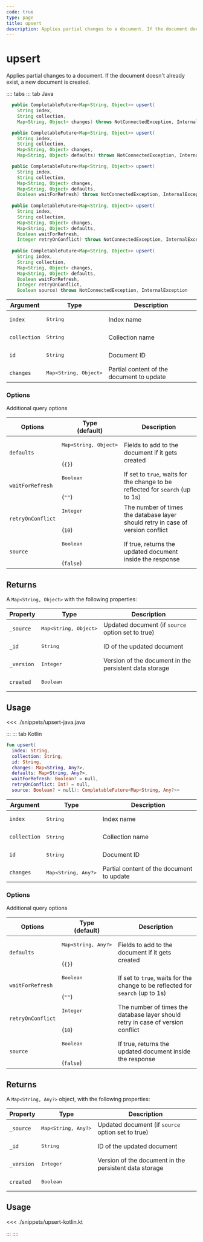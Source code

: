 ```yaml
---
code: true
type: page
title: upsert
description: Applies partial changes to a document. If the document doesn't already exist, a new document is created.
---
```


# upsert

<SinceBadge version="Kuzzle 2.8.0"/>
<SinceBadge version="1.2.1" />

Applies partial changes to a document. If the document doesn't already exist, a new document is created.

:::: tabs
::: tab Java

```java
  public CompletableFuture<Map<String, Object>> upsert(
    String index,
    String collection,
    Map<String, Object> changes) throws NotConnectedException, InternalException

  public CompletableFuture<Map<String, Object>> upsert(
    String index,
    String collection,
    Map<String, Object> changes,
    Map<String, Object> defaults) throws NotConnectedException, InternalException

  public CompletableFuture<Map<String, Object>> upsert(
    String index,
    String collection,
    Map<String, Object> changes,
    Map<String, Object> defaults,
    Boolean waitForRefresh) throws NotConnectedException, InternalException
  
  public CompletableFuture<Map<String, Object>> upsert(
    String index,
    String collection,
    Map<String, Object> changes,
    Map<String, Object> defaults,
    Boolean waitForRefresh,
    Integer retryOnConflict) throws NotConnectedException, InternalException
  
  public CompletableFuture<Map<String, Object>> upsert(
    String index,
    String collection,
    Map<String, Object> changes,
    Map<String, Object> defaults,
    Boolean waitForRefresh,
    Integer retryOnConflict,
    Boolean source) throws NotConnectedException, InternalException
```

| Argument     | Type              | Description                               |
| ------------ | ----------------- | ----------------------------------------- |
| `index`      | <pre>String</pre> | Index name                                |
| `collection` | <pre>String</pre> | Collection name                           |
| `id`         | <pre>String</pre> | Document ID                               |
| `changes`       | <pre>Map<String, Object></pre> | Partial content of the document to update |

### Options

Additional query options

| Options           | Type<br/>(default)              | Description                                                                        |
| ----------------- | ------------------------------- | ---------------------------------------------------------------------------------- |
| `defaults` | <pre>Map<String, Object></pre><br/>(`{}`)        | Fields to add to the document if it gets created    |
| `waitForRefresh`         | <pre>Boolean</pre><br/>(`""`)    | If set to `true`, waits for the change to be reflected for `search` (up to 1s) |
| `retryOnConflict` | <pre>Integer</pre><br/>(`10`)        | The number of times the database layer should retry in case of version conflict    |
| `source`          | <pre>Boolean</pre><br/>(`false`)| If true, returns the updated document inside the response


## Returns

A `Map<String, Object>` with the following properties:

| Property     | Type                                         | Description                      |
|------------- |--------------------------------------------- |--------------------------------- |
| `_source`    | <pre>Map<String, Object></pre> | Updated document (if `source` option set to true)  |
| `_id`        | <pre>String</pre>                            | ID of the updated document                   |
| `_version`   | <pre>Integer</pre>                           | Version of the document in the persistent data storage |
| `created`     | <pre>Boolean</pre>    

## Usage

<<< ./snippets/upsert-java.java

:::
::: tab Kotlin

```kotlin
fun upsert(
  index: String,
  collection: String,
  id: String,
  changes: Map<String, Any?>,
  defaults: Map<String, Any?>,
  waitForRefresh: Boolean? = null,
  retryOnConflict: Int? = null,
  source: Boolean? = null): CompletableFuture<Map<String, Any?>>
```

| Argument     | Type              | Description                               |
| ------------ | ----------------- | ----------------------------------------- |
| `index`      | <pre>String</pre> | Index name                                |
| `collection` | <pre>String</pre> | Collection name                           |
| `id`         | <pre>String</pre> | Document ID                               |
| `changes`       | <pre>Map<String, Any?></pre> | Partial content of the document to update |

### Options

Additional query options

| Options           | Type<br/>(default)              | Description                                                                        |
| ----------------- | ------------------------------- | ---------------------------------------------------------------------------------- |
| `defaults` | <pre>Map<String, Any?></pre><br/>(`{}`)        | Fields to add to the document if it gets created    |
| `waitForRefresh`         | <pre>Boolean</pre><br/>(`""`)    | If set to `true`, waits for the change to be reflected for `search` (up to 1s) |
| `retryOnConflict` | <pre>Integer</pre><br/>(`10`)        | The number of times the database layer should retry in case of version conflict    |
| `source`          | <pre>Boolean</pre><br/>(`false`)| If true, returns the updated document inside the response


## Returns

A `Map<String, Any?>` object, with the following properties:

| Property     | Type                                         | Description                      |
|------------- |--------------------------------------------- |--------------------------------- |
| `_source`    | <pre>Map<String, Any?></pre> | Updated document (if `source` option set to true)  |
| `_id`        | <pre>String</pre>                            | ID of the updated document                   |
| `_version`   | <pre>Integer</pre>                           | Version of the document in the persistent data storage |
| `created`     | <pre>Boolean</pre>    

## Usage

<<< ./snippets/upsert-kotlin.kt

:::
::::
